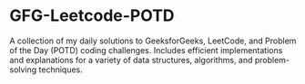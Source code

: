 # GFG-Leetcode-POTD
A collection of my daily solutions to GeeksforGeeks, LeetCode, and Problem of the Day (POTD) coding challenges. Includes efficient implementations and explanations for a variety of data structures, algorithms, and problem-solving techniques.
